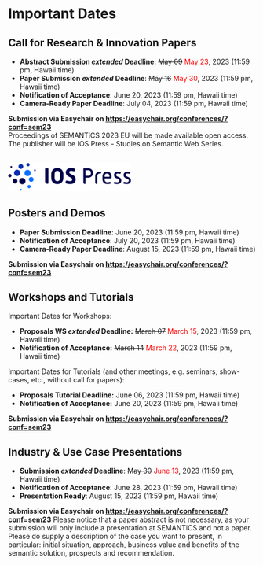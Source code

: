 # Important Dates

## Call for Research & Innovation Papers  
* **Abstract Submission ___extended___ Deadline**: ~~May 09~~ <span style="color:red">May 23</span>, 2023 (11:59 pm, Hawaii time)
* **Paper Submission ___extended___ Deadline**: ~~May 16~~ <span style="color:red">May 30</span>, 2023 (11:59 pm, Hawaii time)
* **Notification of Acceptance**: June 20, 2023 (11:59 pm, Hawaii time)
* **Camera-Ready Paper Deadline**: July 04, 2023 (11:59 pm, Hawaii time)

**Submission via Easychair on https://easychair.org/conferences/?conf=sem23**  
Proceedings of SEMANTiCS 2023 EU will be made available open access. The publisher will be IOS Press - Studies on Semantic Web Series.

<br/>
<img src="../img/partners_orgs/ios_logo.png" style="max-width:250px" width="60%" height="auto" alt="">

## Posters and Demos
* **Paper Submission Deadline**: June 20, 2023 (11:59 pm, Hawaii time)
* **Notification of Acceptance**: July 20, 2023 (11:59 pm, Hawaii time)
* **Camera-Ready Paper Deadline**: August 15, 2023 (11:59 pm, Hawaii time)

**Submission via Easychair on https://easychair.org/conferences/?conf=sem23**  

## Workshops and Tutorials
Important Dates for Workshops:
* **Proposals WS ___extended___ Deadline:**	~~March 07~~ <span style="color:red">March 15</span>, 2023 (11:59 pm, Hawaii time)
* **Notification of Acceptance:** ~~March 14~~ <span style="color:red">March 22</span>, 2023 (11:59 pm, Hawaii time)  

Important Dates for Tutorials (and other meetings, e.g. seminars, show-cases, etc., without call for papers):  
* **Proposals  Tutorial Deadline:** June 06, 2023 (11:59 pm, Hawaii time)
* **Notification of Acceptance:** June 20, 2023 (11:59 pm, Hawaii time)  

**Submission via Easychair on https://easychair.org/conferences/?conf=sem23**  

## Industry & Use Case Presentations
* **Submission ___extended___ Deadline**: ~~May 30~~ <span style="color:red">June 13</span>, 2023 (11:59 pm, Hawaii time)
* **Notification of Acceptance**: June 28, 2023 (11:59 pm, Hawaii time)
* **Presentation Ready**: August 15, 2023 (11:59 pm, Hawaii time)

**Submission via Easychair on https://easychair.org/conferences/?conf=sem23** Please notice that a paper abstract is not necessary, as your submission will only include a presentation at SEMANTiCS and not a paper. Please do supply a description of the case you want to present, in particular: initial situation, approach, business value and benefits of the semantic solution, prospects and recommendation.
